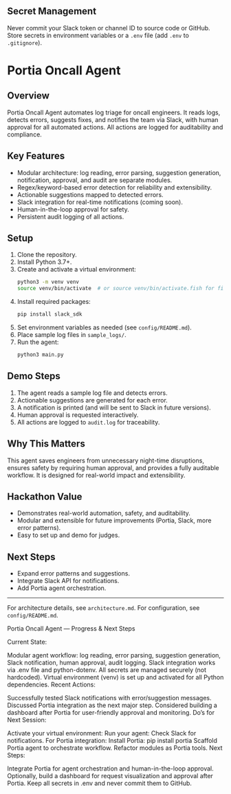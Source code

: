 ## Secret Management
Never commit your Slack token or channel ID to source code or GitHub. Store secrets in environment variables or a `.env` file (add `.env` to `.gitignore`).


# Portia Oncall Agent

## Overview
Portia Oncall Agent automates log triage for oncall engineers. It reads logs, detects errors, suggests fixes, and notifies the team via Slack, with human approval for all automated actions. All actions are logged for auditability and compliance.

## Key Features
- Modular architecture: log reading, error parsing, suggestion generation, notification, approval, and audit are separate modules.
- Regex/keyword-based error detection for reliability and extensibility.
- Actionable suggestions mapped to detected errors.
- Slack integration for real-time notifications (coming soon).
- Human-in-the-loop approval for safety.
- Persistent audit logging of all actions.

## Setup
1. Clone the repository.
2. Install Python 3.7+.
3. Create and activate a virtual environment:
	```sh
	python3 -m venv venv
	source venv/bin/activate  # or source venv/bin/activate.fish for fish shell
	```
4. Install required packages:
	```sh
	pip install slack_sdk
	```
5. Set environment variables as needed (see `config/README.md`).
6. Place sample log files in `sample_logs/`.
7. Run the agent:
	```sh
	python3 main.py
	```

## Demo Steps
1. The agent reads a sample log file and detects errors.
2. Actionable suggestions are generated for each error.
3. A notification is printed (and will be sent to Slack in future versions).
4. Human approval is requested interactively.
5. All actions are logged to `audit.log` for traceability.

## Why This Matters
This agent saves engineers from unnecessary night-time disruptions, ensures safety by requiring human approval, and provides a fully auditable workflow. It is designed for real-world impact and extensibility.

## Hackathon Value
- Demonstrates real-world automation, safety, and auditability.
- Modular and extensible for future improvements (Portia, Slack, more error patterns).
- Easy to set up and demo for judges.

## Next Steps
- Expand error patterns and suggestions.
- Integrate Slack API for notifications.
- Add Portia agent orchestration.

---
For architecture details, see `architecture.md`. For configuration, see `config/README.md`.

Portia Oncall Agent — Progress & Next Steps

Current State:

Modular agent workflow: log reading, error parsing, suggestion generation, Slack notification, human approval, audit logging.
Slack integration works via .env file and python-dotenv.
All secrets are managed securely (not hardcoded).
Virtual environment (venv) is set up and activated for all Python dependencies.
Recent Actions:

Successfully tested Slack notifications with error/suggestion messages.
Discussed Portia integration as the next major step.
Considered building a dashboard after Portia for user-friendly approval and monitoring.
Do’s for Next Session:

Activate your virtual environment:
Run your agent:
Check Slack for notifications.
For Portia integration:
Install Portia: pip install portia
Scaffold Portia agent to orchestrate workflow.
Refactor modules as Portia tools.
Next Steps:

Integrate Portia for agent orchestration and human-in-the-loop approval.
Optionally, build a dashboard for request visualization and approval after Portia.
Keep all secrets in .env and never commit them to GitHub.